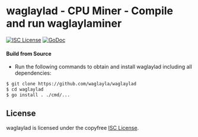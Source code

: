 
waglaylad - CPU Miner - Compile and run waglaylaminer
====

[![ISC License](http://img.shields.io/badge/license-ISC-blue.svg)](https://choosealicense.com/licenses/isc/)
[![GoDoc](https://img.shields.io/badge/godoc-reference-blue.svg)](http://godoc.org/github.com/waglayla/waglaylad)

#### Build from Source

- Run the following commands to obtain and install waglaylad including all dependencies:

```bash
$ git clone https://github.com/waglayla/waglaylad
$ cd waglaylad
$ go install . ./cmd/...
```

## License

waglaylad is licensed under the copyfree [ISC License](https://choosealicense.com/licenses/isc/).
